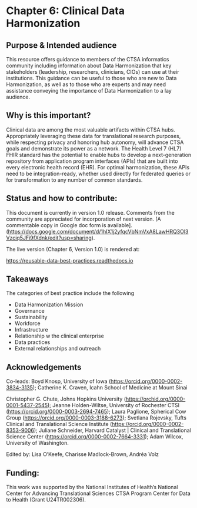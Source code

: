 # Chapter 6: Clinical Data Harmonization

## Purpose & Intended audience

This resource offers guidance to members of the CTSA informatics community including information about Data Harmonization that key stakeholders (leadership, researchers, clinicians, CIOs) can use at their institutions. This guidance can be useful to those who are new to Data Harmonization, as well as to those who are experts and may need assistance conveying the importance of Data Harmonization to a lay audience.

## Why is this important?

Clinical data are among the most valuable artifacts within CTSA hubs. Appropriately leveraging these data for translational research purposes, while respecting privacy and honoring hub autonomy, will advance CTSA goals and demonstrate its power as a network. The Health Level 7 (HL7) FHIR standard has the potential to enable hubs to develop a next-generation repository from application program interfaces (APIs) that are built into every electronic health record (EHR). For optimal harmonization, these APIs need to be integration-ready, whether used directly for federated queries or for transformation to any number of common standards.

## Status and how to contribute: 

This document is currently in version 1.0 release.  Comments from the community are appreciated for incorporation of next version. [A commentable copy in Google doc form is available].(https://docs.google.com/document/d/1hIX1j2yfqcVbNmVxA8LawHRQ3Ol3Vzciq5JFi9fXdnk/edit?usp=sharing). 

The live version (Chapter 6, Version 1.0) is rendered at:

https://reusable-data-best-practices.readthedocs.io

## Takeaways

The categories of best practice include the following

- Data Harmonization Mission
- Governance
- Sustainability
- Workforce
- Infrastructure
- Relationship w the clinical enterprise
- Data practices
- External relationships and outreach

## Acknowledgements
Co-leads: Boyd Knosp, University of Iowa (https://orcid.org/0000-0002-3834-3135); Catherine K. Craven, Icahn School of Medicine at Mount Sinai

Christopher G. Chute, Johns Hopkins University (https://orchid.org/0000-0001-5437-2545); Jeanne Holden-Wiltse, University of Rochester CTSI (https://orcid.org/0000-0003-2694-7465); Laura Paglione, Spherical Cow Group (https://orcid.org/0000-0003-3188-6273); Svetlana Rojevsky, Tufts Clinical and Translational Science Institute (https://orcid.org/0000-0002-8353-9006); Juliane Schneider, Harvard Catalyst | Clinical and Translational Science Center (https://orcid.org/0000-0002-7664-3331); Adam Wilcox, University of Washington.

Edited by: Lisa O’Keefe, Charisse Madlock-Brown, Andréa Volz


## Funding:

This work was supported by the National Institutes of Health’s National Center for Advancing Translational Sciences CTSA Program Center for Data to Health (Grant U24TR002306).
